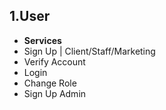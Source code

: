 ## 1.User
* **Services**
* Sign Up | Client/Staff/Marketing 
* Verify Account
* Login
* Change Role
* Sign Up Admin 